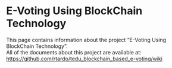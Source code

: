 # E-Voting Using BlockChain Technology
This page contains information about the project “E-Voting Using BlockChain Technology”.    
All of the documents about this project are available at:  
https://github.com/rtardo/tedu_blockchain_based_e-voting/wiki
